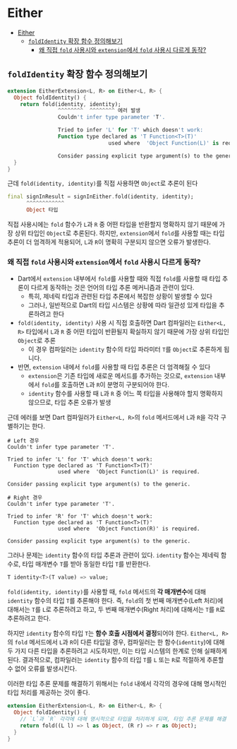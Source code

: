 # Either

- [Either](#either)
    - [`foldIdentity` 확장 함수 정의해보기](#foldidentity-확장-함수-정의해보기)
        - [왜 직접 `fold` 사용시와 `extension`에서 `fold` 사용시 다르게 동작?](#왜-직접-fold-사용시와-extension에서-fold-사용시-다르게-동작)

## `foldIdentity` 확장 함수 정의해보기

```dart
extension EitherExtension<L, R> on Either<L, R> {
  Object foldIdentity() {
    return fold(identity, identity);
                ^^^^^^^^  ^^^^^^^^ 에러 발생
                Couldn't infer type parameter 'T'.

                Tried to infer 'L' for 'T' which doesn't work:
                Function type declared as 'T Function<T>(T)'
                                used where  'Object Function(L)' is required.

                Consider passing explicit type argument(s) to the generic.
  }
}
```

근데 `fold(identity, identity)`를 직접 사용하면 `Object`로 추론이 된다

```dart
final signInResult = signInEither.fold(identity, identity);
      ^^^^^^^^^^^^
      Object 타입
```

직접 사용시에는 `fold` 함수가 `L`과 `R` 중 어떤 타입을 반환할지 명확하지 않기 때문에 가장 상위 타입인 `Object`로 추론된다.
하지만, `extension`에서 `fold`를 사용할 때는 타입 추론이 더 엄격하게 적용되어, `L`과 `R`이 명확히 구분되지 않으면 오류가 발생한다.

### 왜 직접 `fold` 사용시와 `extension`에서 `fold` 사용시 다르게 동작?

- Dart에서 `extension` 내부에서 `fold`를 사용할 때와 직접 `fold`를 사용할 때 타입 추론이 다르게 동작하는 것은 언어의 타입 추론 메커니즘과 관련이 있다.
    - 특히, 제네릭 타입과 관련된 타입 추론에서 복잡한 상황이 발생할 수 있다
    - 그러나, 일반적으로 Dart의 타입 시스템은 상황에 따라 일관성 있게 타입을 추론하려고 한다
- `fold(identity, identity)` 사용 시 직접 호출하면 Dart 컴파일러는 `Either<L, R>` 타입에서 `L`과 `R` 중 어떤 타입이 반환될지 확실하지 않기 때문에 가장 상위 타입인 `Object`로 추론
    - 이 경우 컴파일러는 `identity` 함수의 타입 파라미터 `T`를 `Object`로 추론하게 됩니다.
- 반면, `extension` 내에서 `fold`를 사용할 때 타입 추론은 더 엄격해질 수 있다
    - `extension`은 기존 타입에 새로운 메서드를 추가하는 것으로, `extension` 내부에서 `fold`를 호출하면 `L`과 `R`이 분명히 구분되어야 한다.
    - `identity` 함수를 사용할 때 `L`과 `R` 중 어느 쪽 타입을 사용해야 할지 명확하지 않으므로, 타입 추론 오류가 발생

근데 에러를 보면 Dart 컴파일러가 `Either<L, R>`의 `fold` 메서드에서 `L`과 `R`을 각각 구별하기는 한다.

```log
# Left 경우
Couldn't infer type parameter 'T'.

Tried to infer 'L' for 'T' which doesn't work:
  Function type declared as 'T Function<T>(T)'
                used where  'Object Function(L)' is required.

Consider passing explicit type argument(s) to the generic.

# Right 경우
Couldn't infer type parameter 'T'.

Tried to infer 'R' for 'T' which doesn't work:
  Function type declared as 'T Function<T>(T)'
                used where  'Object Function(R)' is required.

Consider passing explicit type argument(s) to the generic.
```

그러나 문제는 `identity` 함수의 타입 추론과 관련이 있다. `identity` 함수는 제네릭 함수로, 타입 매개변수 `T`를 받아 동일한 타입 `T`를 반환한다.

```dart
T identity<T>(T value) => value;
```

`fold(identity, identity)`를 사용할 때, `fold` 메서드의 **각 매개변수**에 대해 `identity` 함수의 타입 `T`를 추론해야 한다.
즉, `fold`의 첫 번째 매개변수(Left 처리)에 대해서는 `T`를 `L`로 추론하려고 하고, 두 번째 매개변수(Right 처리)에 대해서는 `T`를 `R`로 추론하려고 한다.

하지만 `identity` 함수의 타입 `T`는 **함수 호출 시점에서 결정**되어야 한다. `Either<L, R>`의 `fold` 메서드에서 `L`과 `R`이 다른 타입일 경우, 컴파일러는 한 함수(`identity`)에 대해 두 가지 다른 타입을 추론하려고 시도하지만, 이는 타입 시스템의 한계로 인해 실패하게 된다. 결과적으로, 컴파일러는 `identity` 함수의 타입 `T`를 `L` 또는 `R`로 적절하게 추론할 수 없어 오류를 발생시킨다.

이러한 타입 추론 문제를 해결하기 위해서는 `fold` 내에서 각각의 경우에 대해 명시적인 타입 처리를 제공하는 것이 좋다.

```dart
extension EitherExtension<L, R> on Either<L, R> {
  Object foldIdentity() {
    // `L`과 `R` 각각에 대해 명시적으로 타입을 처리하게 되며, 타입 추론 문제를 해결
    return fold((L l) => l as Object, (R r) => r as Object);
  }
}
```

